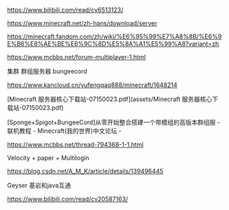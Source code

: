https://www.bilibili.com/read/cv6513123/

https://www.minecraft.net/zh-hans/download/server

https://minecraft.fandom.com/zh/wiki/%E6%95%99%E7%A8%8B/%E6%9E%B6%E8%AE%BE%E6%9C%8D%E5%8A%A1%E5%99%A8?variant=zh

https://www.mcbbs.net/forum-multiplayer-1.html



集群 群组服务器 bungeecord 

https://www.kancloud.cn/yufengqaq888/minecraft/1648214

[Minecraft 服务器核心下载站-07150023.pdf](assets/Minecraft 服务器核心下载站-07150023.pdf)

[Sponge+Spigot+BungeeCord]从零开始整合搭建一个带模组的高版本群组服 - 联机教程 - Minecraft(我的世界)中文论坛 - 

https://www.mcbbs.net/thread-794368-1-1.html

Velocity + paper + Multilogin

https://blog.csdn.net/A_M_K/article/details/139496445

Geyser 基岩和java互通

https://www.bilibili.com/read/cv20587163/

